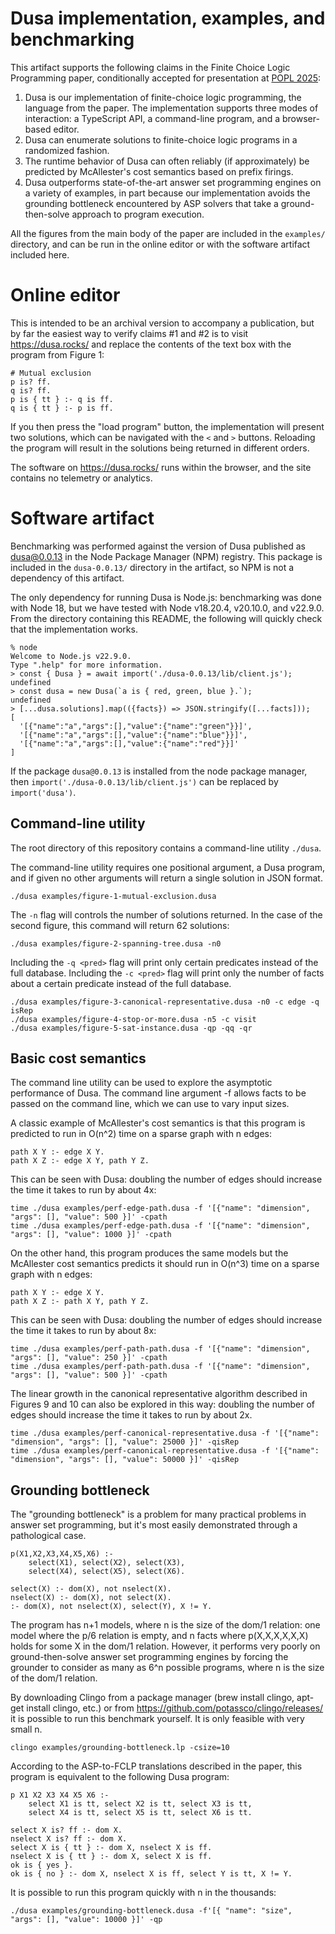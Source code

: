 # Dusa implementation, examples, and benchmarking

This artifact supports the following claims in the Finite Choice Logic Programming paper, conditionally accepted for presentation at [POPL 2025](https://popl25.sigplan.org/):

1.  Dusa is our implementation of finite-choice logic programming, the language from the paper. The implementation supports three modes of interaction: a TypeScript API, a command-line program, and a browser-based editor.
2.  Dusa can enumerate solutions to finite-choice logic programs in a randomized fashion.
3.  The runtime behavior of Dusa can often reliably (if approximately) be predicted by McAllester's cost semantics based on prefix firings.
4.  Dusa outperforms state-of-the-art answer set programming engines on a variety of examples, in part because our implementation avoids the grounding bottleneck encountered by ASP solvers that take a ground-then-solve approach to program execution.

All the figures from the main body of the paper are included in the `examples/` directory, and can be run in the online editor or with the software artifact included here.

# Online editor

This is intended to be an archival version to accompany a publication, but by far the easiest way to verify claims #1 and #2 is to visit https://dusa.rocks/ and replace the contents of the text box with the program from Figure 1:

    # Mutual exclusion
    p is? ff.
    q is? ff.
    p is { tt } :- q is ff.
    q is { tt } :- p is ff.

If you then press the "load program" button, the implementation will present two solutions, which can be navigated with the `<` and `>` buttons. Reloading the program will result in the solutions being returned in different orders.

The software on https://dusa.rocks/ runs within the browser, and the site contains no telemetry or analytics.

# Software artifact

Benchmarking was performed against the version of Dusa published as dusa@0.0.13 in the Node Package Manager (NPM) registry. This package is included in the `dusa-0.0.13/` directory in the artifact, so NPM is not a dependency of this artifact.

The only dependency for running Dusa is Node.js: benchmarking was done with Node 18, but we have tested with Node v18.20.4, v20.10.0, and v22.9.0. From the directory containing this README, the following will quickly check that the implementation works.

    % node
    Welcome to Node.js v22.9.0.
    Type ".help" for more information.
    > const { Dusa } = await import('./dusa-0.0.13/lib/client.js');
    undefined
    > const dusa = new Dusa(`a is { red, green, blue }.`);
    undefined
    > [...dusa.solutions].map(({facts}) => JSON.stringify([...facts]));
    [
      '[{"name":"a","args":[],"value":{"name":"green"}}]',
      '[{"name":"a","args":[],"value":{"name":"blue"}}]',
      '[{"name":"a","args":[],"value":{"name":"red"}}]'
    ]

If the package `dusa@0.0.13` is installed from the node package manager, then `import('./dusa-0.0.13/lib/client.js')` can be replaced by `import('dusa')`.

## Command-line utility

The root directory of this repository contains a command-line utility `./dusa`.

The command-line utility requires one positional argument, a Dusa program, and if given no other arguments will return a single solution in JSON format.

    ./dusa examples/figure-1-mutual-exclusion.dusa

The `-n` flag will controls the number of solutions returned. In the case of the second figure, this command will return 62 solutions:

    ./dusa examples/figure-2-spanning-tree.dusa -n0

Including the `-q <pred>` flag will print only certain predicates instead of the full database. Including the `-c <pred>` flag will print only the number of facts about a certain predicate instead of the full database.

    ./dusa examples/figure-3-canonical-representative.dusa -n0 -c edge -q isRep
    ./dusa examples/figure-4-stop-or-more.dusa -n5 -c visit
    ./dusa examples/figure-5-sat-instance.dusa -qp -qq -qr

## Basic cost semantics

The command line utility can be used to explore the asymptotic performance of Dusa. The command line argument -f allows facts to be passed on the command line, which we can use to vary input sizes.

A classic example of McAllester's cost semantics is that this program is predicted to run in O(n^2) time on a sparse graph with n edges:

    path X Y :- edge X Y.
    path X Z :- edge X Y, path Y Z.

This can be seen with Dusa: doubling the number of edges should increase the time it takes to run by about 4x:

    time ./dusa examples/perf-edge-path.dusa -f '[{"name": "dimension", "args": [], "value": 500 }]' -cpath
    time ./dusa examples/perf-edge-path.dusa -f '[{"name": "dimension", "args": [], "value": 1000 }]' -cpath

On the other hand, this program produces the same models but the McAllester cost semantics predicts it should run in O(n^3) time on a sparse graph with n edges:

    path X Y :- edge X Y.
    path X Z :- path X Y, path Y Z.

This can be seen with Dusa: doubling the number of edges should increase the time it takes to run by about 8x:

    time ./dusa examples/perf-path-path.dusa -f '[{"name": "dimension", "args": [], "value": 250 }]' -cpath
    time ./dusa examples/perf-path-path.dusa -f '[{"name": "dimension", "args": [], "value": 500 }]' -cpath

The linear growth in the canonical representative algorithm described in Figures 9 and 10 can also be explored in this way: doubling the number of edges should increase the time it takes to run by about 2x.

    time ./dusa examples/perf-canonical-representative.dusa -f '[{"name": "dimension", "args": [], "value": 25000 }]' -qisRep
    time ./dusa examples/perf-canonical-representative.dusa -f '[{"name": "dimension", "args": [], "value": 50000 }]' -qisRep

## Grounding bottleneck

The "grounding bottleneck" is a problem for many practical problems in answer set programming, but it's most easily demonstrated through a pathological case.

    p(X1,X2,X3,X4,X5,X6) :-
        select(X1), select(X2), select(X3),
        select(X4), select(X5), select(X6).

    select(X) :- dom(X), not nselect(X).
    nselect(X) :- dom(X), not select(X).
    :- dom(X), not nselect(X), select(Y), X != Y.

The program has n+1 models, where n is the size of the dom/1 relation: one model where the p/6 relation is empty, and n facts where p(X,X,X,X,X,X) holds for some X in the dom/1 relation. However, it performs very poorly on ground-then-solve answer set programming engines by forcing the grounder to consider as many as 6^n possible programs, where n is the size of the dom/1 relation.

By downloading Clingo from a package manager (brew install clingo, apt-get install clingo, etc.) or from https://github.com/potassco/clingo/releases/ it is possible to run this benchmark yourself. It is only feasible with very small n.

    clingo examples/grounding-bottleneck.lp -csize=10

According to the ASP-to-FCLP translations described in the paper, this program is equivalent to the following Dusa program:

    p X1 X2 X3 X4 X5 X6 :-
        select X1 is tt, select X2 is tt, select X3 is tt,
        select X4 is tt, select X5 is tt, select X6 is tt.

    select X is? ff :- dom X.
    nselect X is? ff :- dom X.
    select X is { tt } :- dom X, nselect X is ff.
    nselect X is { tt } :- dom X, select X is ff.
    ok is { yes }.
    ok is { no } :- dom X, nselect X is ff, select Y is tt, X != Y.

It is possible to run this program quickly with n in the thousands:

    ./dusa examples/grounding-bottleneck.dusa -f'[{ "name": "size", "args": [], "value": 10000 }]' -qp
